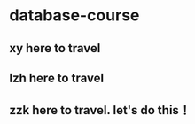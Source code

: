 # database-course
## xy here to travel
## lzh here to travel 
## zzk here to travel. let's do this！
